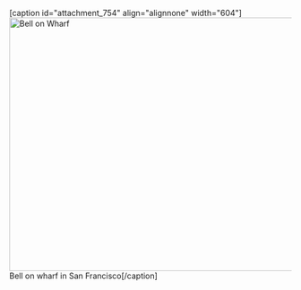 [caption id="attachment_754" align="alignnone" width="604"]<a href="http://wpthemetestdata.files.wordpress.com/2008/06/100_5478.jpg"><img class="wp-image-754 size-large" src="http://wpthemetestdata.files.wordpress.com/2008/06/100_5478.jpg?w=604" alt="Bell on Wharf" width="604" height="453" /></a> Bell on wharf in San Francisco[/caption]